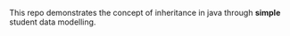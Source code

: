 This repo demonstrates the concept of inheritance in java through **simple** student data modelling.
